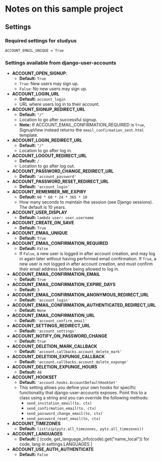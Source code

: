 # Notes on this sample project

## Settings

### Required settings for studyus

    ACCOUNT_EMAIL_UNIQUE = True

### Settings available from django-user-accounts

* **ACCOUNT_OPEN_SIGNUP**:
  * **Default:** `True`
  * `True`: New users may sign up.
  * `False`: No new users may sign up.
* **ACCOUNT_LOGIN_URL**
  * **Default:** `account_login`
  * URL where users log in to their account.
* **ACCOUNT_SIGNUP_REDIRECT_URL**
  * **Default:** `"/"`
  * Location to go after successful signup.
  * **Note:** If ACCOUNT_EMAIL_CONFIRMATION_REQUIRED is `True`, SignupView instead
  returns the `email_confirmation_sent.html` template.
* **ACCOUNT_LOGIN_REDIRECT_URL**
  * **Default:** `"/"`
  * Location to go after log in.
* **ACCOUNT_LOGOUT_REDIRECT_URL**
  * **Default:** `/`
  * Location to go after log out.
* **ACCOUNT_PASSWORD_CHANGE_REDIRECT_URL**
  * **Default:** `'account_password'`
* **ACCOUNT_PASSWORD_RESET_REDIRECT_URL**
  * **Default:** `'account_login'`
* **ACCOUNT_REMEMBER_ME_EXPIRY**
  * **Default:** `60 * 60 * 24 * 365 * 10`
  * How many seconds to maintain the session (see Django sessions). The
  default is 10 years.
* **ACCOUNT_USER_DISPLAY**
  * **Default:** `lambda user: user.username`
* **ACCOUNT_CREATE_ON_SAVE**
  * **Default:** `True`
* **ACCOUNT_EMAIL_UNIQUE**
  * **Default:** `True`
* **ACCOUNT_EMAIL_CONFIRMATION_REQUIRED**
  * **Default:** `False`
  * If `False`, a new user is logged in after account creation, and may
  log in again later without having performed email confirmation. If `True`,
  a new user is not logged in after account creation, and must confirm their
  email address before being allowed to log in.
* **ACCOUNT_EMAIL_CONFIRMATION_EMAIL**
  * **Default:** `True`
* **ACCOUNT_EMAIL_CONFIRMATION_EXPIRE_DAYS**
  * **Default:** `3`
* **ACCOUNT_EMAIL_CONFIRMATION_ANONYMOUS_REDIRECT_URL**
  * **Default:** `'account_login'`
* **ACCOUNT_EMAIL_CONFIRMATION_AUTHENTICATED_REDIRECT_URL**
  * **Default:** `None`
* **ACCOUNT_EMAIL_CONFIRMATION_URL**
  * **Default:** `'account_confirm_email'`
* **ACCOUNT_SETTINGS_REDIRECT_URL**
  * **Default:** `'account_settings'`
* **ACCOUNT_NOTIFY_ON_PASSWORD_CHANGE**
  * **Default:** `True`
* **ACCOUNT_DELETION_MARK_CALLBACK**
  * **Default:** `'account.callbacks.account_delete_mark'`
* **ACCOUNT_DELETION_EXPUNGE_CALLBACK**
  * **Default:** `'account.callbacks.account_delete_expunge'`
* **ACCOUNT_DELETION_EXPUNGE_HOURS**
  * **Default:** `48`
* **ACCOUNT_HOOKSET**
  * **Default:** `'account.hooks.AccountDefaultHookSet'`
  * This setting allows you define your own hooks for specific functionality
  that django-user-accounts exposes. Point this to a class using a string
  and you can override the following methods:
    * `send_invitation_email(to, ctx)`
    * `send_confirmation_email(to, ctx)`
    * `send_password_change_email(to, ctx)`
    * `send_password_reset_email(to, ctx)`
* **ACCOUNT_TIMEZONES**
  * **Default:** `list(zip(pytz.all_timezones, pytz.all_timezones))`
* **ACCOUNT_LANGUAGES**
  * **Default:**
        [
          (code, get_language_info(code).get("name_local"))
          for code, lang in settings.LANGUAGES
        ]
* **ACCOUNT_USE_AUTH_AUTHENTICATE**
  * **Default:** `False`
